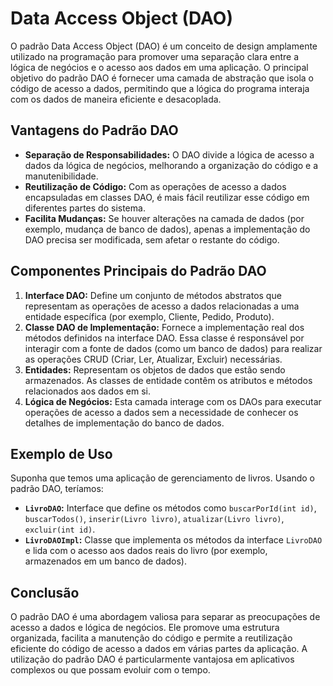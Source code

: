 # Data Access Object (DAO)

O padrão Data Access Object (DAO) é um conceito de design amplamente utilizado na programação para promover uma separação clara entre a lógica de negócios e o acesso aos dados em uma aplicação. O principal objetivo do padrão DAO é fornecer uma camada de abstração que isola o código de acesso a dados, permitindo que a lógica do programa interaja com os dados de maneira eficiente e desacoplada.

## Vantagens do Padrão DAO

- **Separação de Responsabilidades:** O DAO divide a lógica de acesso a dados da lógica de negócios, melhorando a organização do código e a manutenibilidade.
- **Reutilização de Código:** Com as operações de acesso a dados encapsuladas em classes DAO, é mais fácil reutilizar esse código em diferentes partes do sistema.
- **Facilita Mudanças:** Se houver alterações na camada de dados (por exemplo, mudança de banco de dados), apenas a implementação do DAO precisa ser modificada, sem afetar o restante do código.

## Componentes Principais do Padrão DAO

1. **Interface DAO:** Define um conjunto de métodos abstratos que representam as operações de acesso a dados relacionadas a uma entidade específica (por exemplo, Cliente, Pedido, Produto).
2. **Classe DAO de Implementação:** Fornece a implementação real dos métodos definidos na interface DAO. Essa classe é responsável por interagir com a fonte de dados (como um banco de dados) para realizar as operações CRUD (Criar, Ler, Atualizar, Excluir) necessárias.
3. **Entidades:** Representam os objetos de dados que estão sendo armazenados. As classes de entidade contêm os atributos e métodos relacionados aos dados em si.
4. **Lógica de Negócios:** Esta camada interage com os DAOs para executar operações de acesso a dados sem a necessidade de conhecer os detalhes de implementação do banco de dados.

## Exemplo de Uso

Suponha que temos uma aplicação de gerenciamento de livros. Usando o padrão DAO, teríamos:
- **`LivroDAO`:** Interface que define os métodos como `buscarPorId(int id)`, `buscarTodos()`, `inserir(Livro livro)`, `atualizar(Livro livro)`, `excluir(int id)`.
- **`LivroDAOImpl`:** Classe que implementa os métodos da interface `LivroDAO` e lida com o acesso aos dados reais do livro (por exemplo, armazenados em um banco de dados).

## Conclusão

O padrão DAO é uma abordagem valiosa para separar as preocupações de acesso a dados e lógica de negócios. Ele promove uma estrutura organizada, facilita a manutenção do código e permite a reutilização eficiente do código de acesso a dados em várias partes da aplicação. A utilização do padrão DAO é particularmente vantajosa em aplicativos complexos ou que possam evoluir com o tempo.

